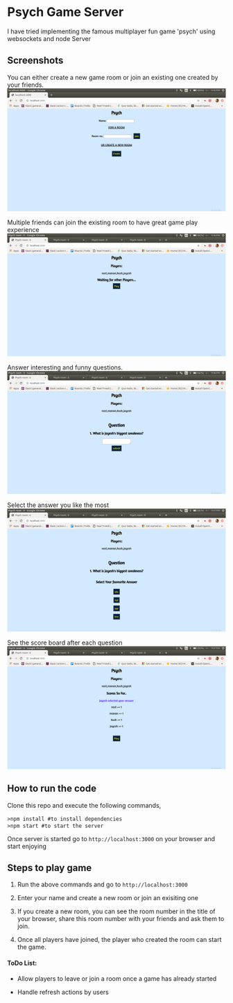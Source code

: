 # Psych Game Server

I have tried implementing the famous multiplayer fun game 'psych' using websockets and node Server

## Screenshots

You can either create a new game room or join an existing one created by your friends.
<img src = './screenshots/psych1.png'>

Multiple friends can join the existing room to have great game play experience
<img src = './screenshots/psych2.png'>

Answer interesting and funny questions.
<img src = './screenshots/psych3.png'>

Select the answer you like the most
<img src = './screenshots/psych4.png'>

See the score board after each question
<img src = './screenshots/psych5.png'>


## How to run the code

Clone this repo and execute the following commands,

```
>npm install #to install dependencies
>npm start #to start the server
```

Once server is started go to ```http://localhost:3000``` on your browser and start enjoying

## Steps to play game

1. Run the above commands and go to ```http://localhost:3000```

2. Enter your name and create a new room or join an exisiting one

3. If you create a new room, you can see the room number in the title of your browser, share this room number with your friends and ask them to join.

4. Once all players have joined, the player who created the room can start the game.

#### ToDo List:

- Allow players to leave or join a room once a game has already started

- Handle refresh actions by users
